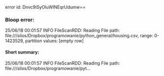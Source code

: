 error id: Dnvc9iSyOluWlNEqrUdumw==
### Bloop error:

25/06/18 00:01:57 INFO FileScanRDD: Reading File path: file://<HOME>/silos/Dropbox/programowanie/python_general/housing.csv, range: 0-1423529, partition values: [empty row]
#### Short summary: 

25/06/18 00:01:57 INFO FileScanRDD: Reading File path: file://<HOME>/silos/Dropbox/programowanie/pyt...